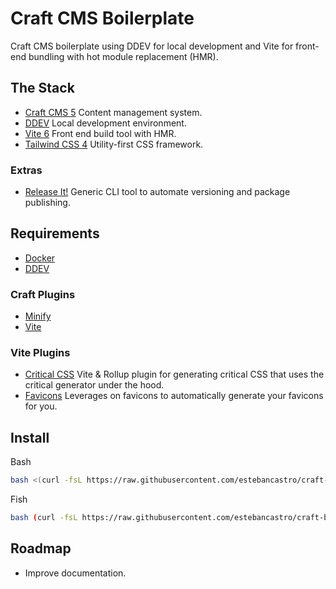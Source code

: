 # Craft CMS Boilerplate

Craft CMS boilerplate using DDEV for local development and Vite for front-end bundling with hot module replacement (HMR).

## The Stack

- [Craft CMS 5](https://craftcms.com) Content management system.
- [DDEV](https://ddev.com) Local development environment.
- [Vite 6](https://vitejs.dev) Front end build tool with HMR.
- [Tailwind CSS 4](https://tailwindcss.com) Utility-first CSS framework.

### Extras
- [Release It!](https://github.com/release-it/release-it) Generic CLI tool to automate versioning and package publishing.

## Requirements

- [Docker](https://www.docker.com)
- [DDEV](https://ddev.com)

### Craft Plugins

- [Minify](https://plugins.craftcms.com/minify)
- [Vite](https://plugins.craftcms.com/vite)

### Vite Plugins

- [Critical CSS](https://github.com/nystudio107/rollup-plugin-critical) Vite & Rollup plugin for generating critical CSS that uses the critical generator under the hood.
- [Favicons](https://github.com/khalwat/vite-plugin-favicon) Leverages on favicons to automatically generate your favicons for you.

## Install

Bash
```bash
bash <(curl -fsL https://raw.githubusercontent.com/estebancastro/craft-boilerplate/main/install.sh)
```

Fish
```bash
bash (curl -fsL https://raw.githubusercontent.com/estebancastro/craft-boilerplate/main/install.sh | psub)
```

## Roadmap

- Improve documentation.
